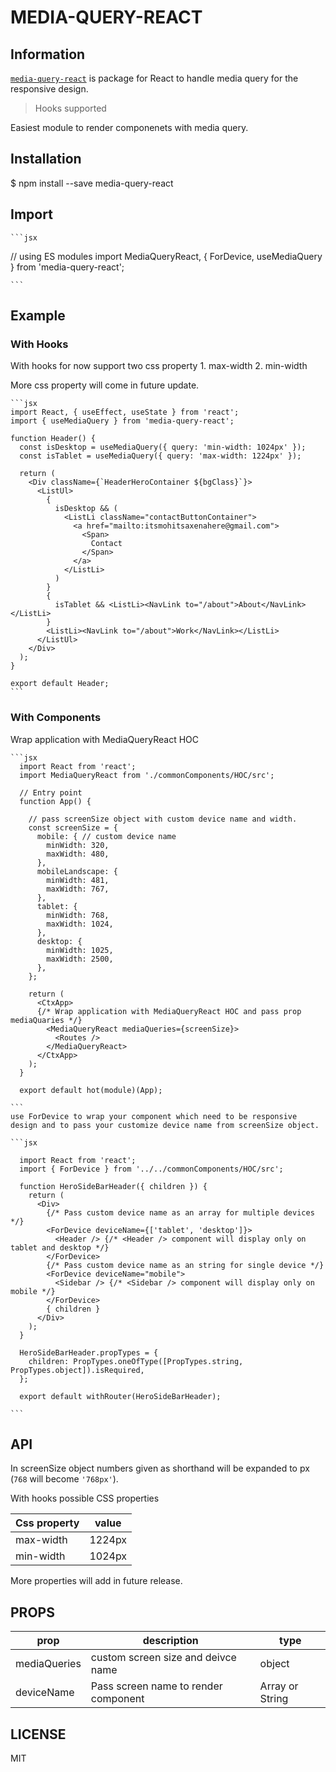[npm-badge]: https://img.shields.io/npm/v/react-media.svg?style=flat-square
[npm]: https://www.npmjs.com/package/media-query-react

# MEDIA-QUERY-REACT

## Information

[`media-query-react`](https://www.npmjs.com/package/media-query-react) is package for React to handle media query for the responsive design.

>Hooks supported

Easiest module to render componenets with media query.

## Installation

 $ npm install --save media-query-react

## Import

    ```jsx

// using ES modules
import MediaQueryReact, { ForDevice, useMediaQuery } from 'media-query-react';

    ```

## Example

### With Hooks

  With hooks for now support two css property
    1. max-width
    2. min-width

  More css property will come in future update.

    ```jsx
    import React, { useEffect, useState } from 'react';
    import { useMediaQuery } from 'media-query-react';

    function Header() {
      const isDesktop = useMediaQuery({ query: 'min-width: 1024px' });
      const isTablet = useMediaQuery({ query: 'max-width: 1224px' });

      return (
        <Div className={`HeaderHeroContainer ${bgClass}`}>
          <ListUl>
            {
              isDesktop && (
                <ListLi className="contactButtonContainer">
                  <a href="mailto:itsmohitsaxenahere@gmail.com">
                    <Span>
                      Contact
                    </Span>
                  </a>
                </ListLi>
              )
            }
            {
              isTablet && <ListLi><NavLink to="/about">About</NavLink></ListLi>
            }
            <ListLi><NavLink to="/about">Work</NavLink></ListLi>
          </ListUl>
        </Div>
      );
    }

    export default Header;
    ```

### With Components
  
  Wrap application with MediaQueryReact HOC

    ```jsx
      import React from 'react';
      import MediaQueryReact from './commonComponents/HOC/src';

      // Entry point
      function App() {

        // pass screenSize object with custom device name and width.
        const screenSize = {
          mobile: { // custom device name
            minWidth: 320,
            maxWidth: 480,
          },
          mobileLandscape: {
            minWidth: 481,
            maxWidth: 767,
          },
          tablet: {
            minWidth: 768,
            maxWidth: 1024,
          },
          desktop: {
            minWidth: 1025,
            maxWidth: 2500,
          },
        };

        return (
          <CtxApp>
          {/* Wrap application with MediaQueryReact HOC and pass prop mediaQuaries */}
            <MediaQueryReact mediaQueries={screenSize}>
              <Routes />
            </MediaQueryReact>
          </CtxApp>
        );
      }

      export default hot(module)(App);

    ```
    use ForDevice to wrap your component which need to be responsive design and to pass your customize device name from screenSize object.

    ```jsx

      import React from 'react';
      import { ForDevice } from '../../commonComponents/HOC/src';

      function HeroSideBarHeader({ children }) {
        return (
          <Div>
            {/* Pass custom device name as an array for multiple devices */}
            <ForDevice deviceName={['tablet', 'desktop']}> 
              <Header /> {/* <Header /> component will display only on tablet and desktop */}
            </ForDevice>
            {/* Pass custom device name as an string for single device */}
            <ForDevice deviceName="mobile">
              <Sidebar /> {/* <Sidebar /> component will display only on mobile */}
            </ForDevice>
            { children }
          </Div>
        );
      }

      HeroSideBarHeader.propTypes = {
        children: PropTypes.oneOfType([PropTypes.string, PropTypes.object]).isRequired,
      };

      export default withRouter(HeroSideBarHeader);

    ```

## API

In screenSize object numbers given as shorthand will be expanded to px (`768` will become `'768px'`).

With hooks possible CSS properties
  
  |Css property|value|
  |---|---|
  |max-width|1224px|
  |min-width|1024px|

More properties will add in future release.

## PROPS

|prop|description|type|
|---|---|---|
|mediaQueries|custom screen size and deivce name|object|
|deviceName|Pass screen name to render component|Array or String|

## LICENSE

MIT
